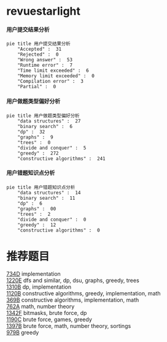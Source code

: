 # revuestarlight

<!-- tabs:start -->



#### **用户提交结果分析**

```mermaid
pie title 用户提交结果分析
    "Accepted" :  31
    "Rejected" :  0
    "Wrong answer" :  53
    "Runtime error" :  7
    "Time limit exceeded" :  6
    "Memory limit exceeded" :  0
    "Compilation error" :  3
    "Partial" :  0
```

#### **用户做题类型偏好分析**

```mermaid
pie title 用户做题类型偏好分析
    "data structures" :  27
    "binary search" :  6
    "dp" :  32
    "graphs" :  9
    "trees" :  0
    "divide and conquer" :  5
    "greedy" :  272
    "constructive algorithms" :  241
```
#### **用户错题知识点分析**

```mermaid
pie title 用户错题知识点分析
    "data structures" :  14
    "binary search" :  11
    "dp" :  6
    "graphs" :  00
    "trees" :  2
    "divide and conquer" :  0
    "greedy" :  12
    "constructive algorithms" :  0
```



<!-- tabs:end -->
# 推荐题目
[734D](https://codeforces.com/contest/734/problem/D)		implementation		  
[1220E](https://codeforces.com/contest/1220/problem/E)		dfs and similar,
                        dp,
                        dsu,
                        graphs,
                        greedy,
                        trees		  
[1310B](https://codeforces.com/contest/1310/problem/B)		dp,
                        implementation		  
[1120B](https://codeforces.com/contest/1120/problem/B)		constructive algorithms,
                        greedy,
                        implementation,
                        math		  
[369B](https://codeforces.com/contest/369/problem/B)		constructive algorithms,
                        implementation,
                        math		  
[762A](https://codeforces.com/contest/762/problem/A)		math,
                        number theory		  
[1342F](https://codeforces.com/contest/1342/problem/F)		bitmasks,
                        brute force,
                        dp		  
[1190C](https://codeforces.com/contest/1190/problem/C)		brute force,
                        games,
                        greedy		  
[1397B](https://codeforces.com/contest/1397/problem/B)		brute force,
                        math,
                        number theory,
                        sortings		  
[979B](https://codeforces.com/contest/979/problem/B)		greedy		  
